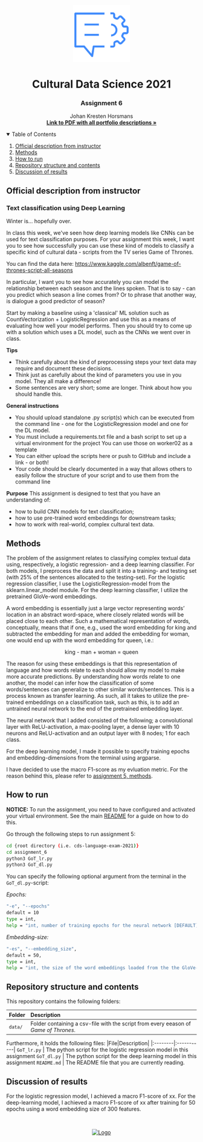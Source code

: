 <!-- PROJECT LOGO -->
<br />
<p align="center">
  <a href="https://github.com/JohanHorsmans/cds-language-exam-2021">
    <img src="../README_images/nlp2.png" alt="Logo" width="150" height="150">
  </a>
  
  <h1 align="center">Cultural Data Science 2021</h1> 
  <h3 align="center">Assignment 6</h3> 

  <p align="center">
    Johan Kresten Horsmans
    <br />
    <a href="https://github.com/JohanHorsmans/cds-visual-exam-2021/blob/main/Language_Analytics_Exam.pdf"><strong>Link to PDF with all portfolio descriptions »</strong></a>
    <br />
  </p>
</p>

<!-- TABLE OF CONTENTS -->
<details open="open">
  <summary>Table of Contents</summary>
  <ol>
    <li><a href="#official-description-from-instructor">Official description from instructor</a></li>
    <li><a href="#methods">Methods</a></li>
    <li><a href="#how-to-run">How to run</a></li>
    <li><a href="#repository-structure-and-contents">Repository structure and contents</a></li>
    <li><a href="#discussion-of-results">Discussion of results</a></li>
  </ol>
</details>

<!-- OFFICIAL DESCRIPTION FROM INSTRUCTOR -->
## Official description from instructor

### Text classification using Deep Learning

Winter is... hopefully over.

In class this week, we've seen how deep learning models like CNNs can be used for text classification purposes. For your assignment this week, I want you to see how successfully you can use these kind of models to classify a specific kind of cultural data - scripts from the TV series Game of Thrones.

You can find the data here: https://www.kaggle.com/albenft/game-of-thrones-script-all-seasons

In particular, I want you to see how accurately you can model the relationship between each season and the lines spoken. That is to say - can you predict which season a line comes from? Or to phrase that another way, is dialogue a good predictor of season?

Start by making a baseline using a 'classical' ML solution such as CountVectorization + LogisticRegression and use this as a means of evaluating how well your model performs. Then you should try to come up with a solution which uses a DL model, such as the CNNs we went over in class.

__Tips__
* Think carefully about the kind of preprocessing steps your text data may require and document these decisions.
* Think just as carefully about the kind of parameters you use in you model. They all make a difference!
* Some sentences are very short; some are longer. Think about how you should handle this.

__General instructions__
* You should upload standalone .py script(s) which can be executed from the command line - one for the LogisticRegression model and one for the DL model.
* You must include a requirements.txt file and a bash script to set up a virtual environment for the project You can use those on worker02 as a template
* You can either upload the scripts here or push to GitHub and include a link - or both!
* Your code should be clearly documented in a way that allows others to easily follow the structure of your script and to use them from the command line

__Purpose__
This assignment is designed to test that you have an understanding of:

* how to build CNN models for text classification;
* how to use pre-trained word embeddings for downstream tasks;
* how to work with real-world, complex cultural text data.

<!-- METHODS -->
## Methods
The problem of the assignment relates to classifying complex textual data using, respectively, a logistic regression- and a deep learning classifier. For both models, I preprocess the data and split it into a training- and testing set (with 25% of the sentences allocated to the testing-set). For the logistic regression classifier, I use the LogisticRegression-model from the sklearn.linear_model module. For the deep learning classifier, I utilize the pretrained GloVe-word embeddings. 

A word embedding is essentially just a large vector representing words’ location in an abstract word-space, where closely related words will be placed close to each other. Such a mathematical representation of words, conceptually, means that if one, e.g., used the word embedding for king and subtracted the embedding for man and added the embedding for woman, one would end up with the word embedding for queen, i.e.:

<p align="center">
    king - man + woman = queen
</p>

The reason for using these embeddings is that this representation of language and how words relate to each should allow my model to make more accurate predictions. By understanding how words relate to one another, the model can infer how the classification of some words/sentences can generalize to other similar words/sentences. This is a process known as transfer learning. As such, all it takes to utilize the pre-trained embeddings on a classification task, such as this, is to add an untrained neural network to the end of the pretrained embedding layer. 

The neural network that I added consisted of the following; a convolutional layer with ReLU-activation, a max-pooling layer, a dense layer with 10 neurons and ReLU-activation and an output layer with 8 nodes; 1 for each class.

For the deep learning model, I made it possible to specify training epochs and embedding-dimensions from the terminal using argparse.

I have decided to use the macro F1-score as my evluation metric. For the reason behind this, please refer to [assignment 5, methods](https://github.com/JohanHorsmans/cds-language-exam-2021/tree/main/assignment_5#methods).

<!-- HOW TO RUN -->
## How to run

__NOTICE:__ To run the assignment, you need to have configured and activated your virtual environment. See the main [README](https://github.com/JohanHorsmans/cds-language-exam-2021/blob/main/README.md) for a guide on how to do this.

Go through the following steps to run assignment 5:
```bash
cd {root directory (i.e. cds-language-exam-2021)}
cd assignment_6
python3 GoT_lr.py
python3 GoT_dl.py
```

You can specify the following optional argument from the terminal in the ```GoT_dl.py```-script:

_Epochs:_
```bash
"-e", "--epochs"
default = 10
type = int, 
help = "int, number of training epochs for the neural network [DEFAULT]: 10"
```

_Embedding-size:_
```bash
"-es", "--embedding_size", 
default = 50, 
type = int, 
help = "int, the size of the word embeddings loaded from the the GloVe-model. Options: 50, 100, 200, 300 [DEFAULT]: 50")
```

<!-- REPOSITORY STRUCTURE AND CONTENTS -->
## Repository structure and contents

This repository contains the following folders:

|Folder|Description|
|:--------|:-----------|
```data/``` | Folder containing a csv-file with the script from every eeason of _Game of Thrones_.

Furthermore, it holds the following files:
|File|Description|
|:--------|:-----------|
```GoT_lr.py``` | The python script for the logistic regression model in this assignment
```GoT_dl.py``` | The python script for the deep learning model in this assignment
```README.md``` | The README file that you are currently reading.

<!-- DISCUSSION OF RESULTS -->
## Discussion of results

For the logistic regression model, I achieved a macro F1-score of xx. For the deep-learning model, I achieved a macro F1-score of xx after training for 50 epochs using a word embedding size of 300 features.   

<br />
<p align="center">
  <a href="https://github.com/JohanHorsmans/cds-visual-exam-2021">
    <img src="../README_images/logo_au.png" alt="Logo" width="300" height="102">
  </a>
